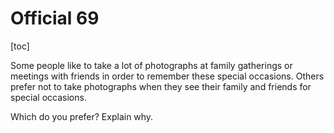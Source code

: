 # Official 69

[toc]



Some people like to take a lot of photographs at family gatherings or meetings with friends in order to remember these special occasions. Others prefer not to take photographs when they see their family and friends for special occasions. 

Which do you prefer? Explain why.



